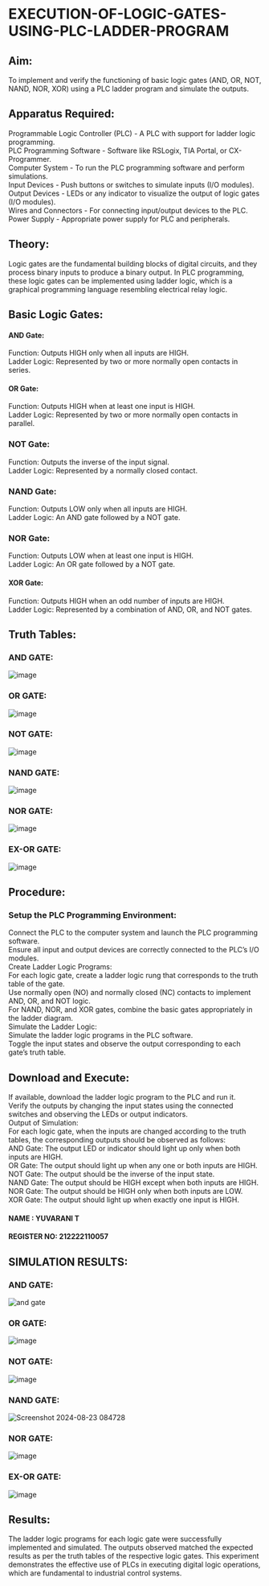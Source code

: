 # EXECUTION-OF-LOGIC-GATES-USING-PLC-LADDER-PROGRAM

## Aim:
To implement and verify the functioning of basic logic gates (AND, OR, NOT, NAND, NOR, XOR) using a PLC ladder program and simulate the outputs.</br>

## Apparatus Required:
Programmable Logic Controller (PLC) - A PLC with support for ladder logic programming.</br>
PLC Programming Software - Software like RSLogix, TIA Portal, or CX-Programmer.</br>
Computer System - To run the PLC programming software and perform simulations.</br>
Input Devices - Push buttons or switches to simulate inputs (I/O modules).</br>
Output Devices - LEDs or any indicator to visualize the output of logic gates (I/O modules).</br>
Wires and Connectors - For connecting input/output devices to the PLC.</br>
Power Supply - Appropriate power supply for PLC and peripherals.</br>

## Theory:
Logic gates are the fundamental building blocks of digital circuits, and they process binary inputs to produce a binary output. In PLC programming, these logic gates can be implemented using ladder logic, which is a graphical programming language resembling electrical relay logic.</br>

## Basic Logic Gates:
#### AND Gate:</br>
Function: Outputs HIGH only when all inputs are HIGH.</br>
Ladder Logic: Represented by two or more normally open contacts in series.</br>

#### OR Gate:</br>
Function: Outputs HIGH when at least one input is HIGH.</br>
Ladder Logic: Represented by two or more normally open contacts in parallel.</br>

### NOT Gate:</br>
Function: Outputs the inverse of the input signal.</br>
Ladder Logic: Represented by a normally closed contact.</br>

### NAND Gate:</br>
Function: Outputs LOW only when all inputs are HIGH.</br>
Ladder Logic: An AND gate followed by a NOT gate.</br>

### NOR Gate:</br>
Function: Outputs LOW when at least one input is HIGH.</br>
Ladder Logic: An OR gate followed by a NOT gate.</br>

#### XOR Gate:</br>
Function: Outputs HIGH when an odd number of inputs are HIGH.</br>
Ladder Logic: Represented by a combination of AND, OR, and NOT gates.</br>

## Truth Tables:

 ### AND GATE:
 ![image](https://github.com/user-attachments/assets/cc245f61-9429-4a22-ade2-5e4855c75138)

 ### OR GATE:
 ![image](https://github.com/user-attachments/assets/f0fd4784-ae28-4161-ab73-d1097ffc4be6)

### NOT GATE:
![image](https://github.com/user-attachments/assets/8b29c5e5-2507-49fa-be88-c92e4f43779d)

### NAND GATE:
![image](https://github.com/user-attachments/assets/037f1140-ef47-4f02-97f9-e1b560122009)

### NOR GATE:
![image](https://github.com/user-attachments/assets/b7287452-bd63-42cf-8c1d-bda5479be303)

### EX-OR GATE:
![image](https://github.com/user-attachments/assets/520d92d4-cd35-4870-87b4-4a60bd552a28)

## Procedure:
### Setup the PLC Programming Environment:
Connect the PLC to the computer system and launch the PLC programming software.</br>
Ensure all input and output devices are correctly connected to the PLC’s I/O modules.</br>
Create Ladder Logic Programs:</br>
For each logic gate, create a ladder logic rung that corresponds to the truth table of the gate.</br>
Use normally open (NO) and normally closed (NC) contacts to implement AND, OR, and NOT logic.</br>
For NAND, NOR, and XOR gates, combine the basic gates appropriately in the ladder diagram.</br>
Simulate the Ladder Logic:</br>
Simulate the ladder logic programs in the PLC software.</br>
Toggle the input states and observe the output corresponding to each gate’s truth table.</br>

## Download and Execute:
If available, download the ladder logic program to the PLC and run it.</br>
Verify the outputs by changing the input states using the connected switches and observing the LEDs or output indicators.</br>
Output of Simulation:</br>
For each logic gate, when the inputs are changed according to the truth tables, the corresponding outputs should be observed as follows:</br>
AND Gate: The output LED or indicator should light up only when both inputs are HIGH.</br>
OR Gate: The output should light up when any one or both inputs are HIGH.</br>
NOT Gate: The output should be the inverse of the input state.</br>
NAND Gate: The output should be HIGH except when both inputs are HIGH.</br>
NOR Gate: The output should be HIGH only when both inputs are LOW.</br>
XOR Gate: The output should light up when exactly one input is HIGH.</br>

#### NAME : YUVARANI T
#### REGISTER NO: 212222110057

## SIMULATION RESULTS:

### AND GATE:
![and gate](https://github.com/user-attachments/assets/b9554b06-a7eb-4948-99c5-4ba076008c1d)

### OR GATE:
![image](https://github.com/user-attachments/assets/baaf1dae-6bc8-46be-b49e-05b1f1093021)

### NOT GATE:
![image](https://github.com/user-attachments/assets/4a1ce93d-cc6b-45c6-a550-10b07fe1d7f8)

### NAND GATE:
![Screenshot 2024-08-23 084728](https://github.com/user-attachments/assets/e0717d43-bee3-4211-8372-11cbd742476a)

### NOR GATE:
![image](https://github.com/user-attachments/assets/9022c8fc-0a86-447f-9669-42ba8a48d9ba)

### EX-OR GATE:
![image](https://github.com/user-attachments/assets/235aad23-25d5-4362-9f30-4d70d8a1077f)

## Results:
The ladder logic programs for each logic gate were successfully implemented and simulated.
The outputs observed matched the expected results as per the truth tables of the respective logic gates.
This experiment demonstrates the effective use of PLCs in executing digital logic operations, which are fundamental to industrial control systems.
